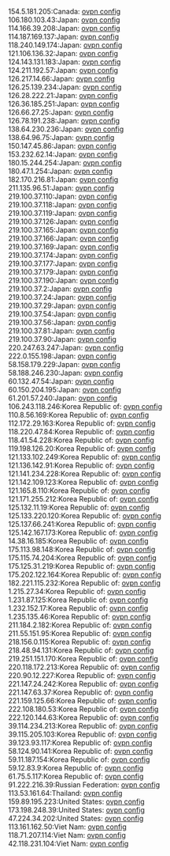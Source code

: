 154.5.181.205:Canada: [ovpn config](vpn/154_5_181_205.ovpn)  
106.180.103.43:Japan: [ovpn config](vpn/106_180_103_43.ovpn)  
114.166.39.208:Japan: [ovpn config](vpn/114_166_39_208.ovpn)  
114.187.169.137:Japan: [ovpn config](vpn/114_187_169_137.ovpn)  
118.240.149.174:Japan: [ovpn config](vpn/118_240_149_174.ovpn)  
121.106.136.32:Japan: [ovpn config](vpn/121_106_136_32.ovpn)  
124.143.131.183:Japan: [ovpn config](vpn/124_143_131_183.ovpn)  
124.211.192.57:Japan: [ovpn config](vpn/124_211_192_57.ovpn)  
126.217.14.66:Japan: [ovpn config](vpn/126_217_14_66.ovpn)  
126.25.139.234:Japan: [ovpn config](vpn/126_25_139_234.ovpn)  
126.28.222.21:Japan: [ovpn config](vpn/126_28_222_21.ovpn)  
126.36.185.251:Japan: [ovpn config](vpn/126_36_185_251.ovpn)  
126.66.27.25:Japan: [ovpn config](vpn/126_66_27_25.ovpn)  
126.78.191.238:Japan: [ovpn config](vpn/126_78_191_238.ovpn)  
138.64.230.236:Japan: [ovpn config](vpn/138_64_230_236.ovpn)  
138.64.96.75:Japan: [ovpn config](vpn/138_64_96_75.ovpn)  
150.147.45.86:Japan: [ovpn config](vpn/150_147_45_86.ovpn)  
153.232.62.14:Japan: [ovpn config](vpn/153_232_62_14.ovpn)  
180.15.244.254:Japan: [ovpn config](vpn/180_15_244_254.ovpn)  
180.47.1.254:Japan: [ovpn config](vpn/180_47_1_254.ovpn)  
182.170.216.81:Japan: [ovpn config](vpn/182_170_216_81.ovpn)  
211.135.96.51:Japan: [ovpn config](vpn/211_135_96_51.ovpn)  
219.100.37.110:Japan: [ovpn config](vpn/219_100_37_110.ovpn)  
219.100.37.118:Japan: [ovpn config](vpn/219_100_37_118.ovpn)  
219.100.37.119:Japan: [ovpn config](vpn/219_100_37_119.ovpn)  
219.100.37.126:Japan: [ovpn config](vpn/219_100_37_126.ovpn)  
219.100.37.165:Japan: [ovpn config](vpn/219_100_37_165.ovpn)  
219.100.37.166:Japan: [ovpn config](vpn/219_100_37_166.ovpn)  
219.100.37.169:Japan: [ovpn config](vpn/219_100_37_169.ovpn)  
219.100.37.174:Japan: [ovpn config](vpn/219_100_37_174.ovpn)  
219.100.37.177:Japan: [ovpn config](vpn/219_100_37_177.ovpn)  
219.100.37.179:Japan: [ovpn config](vpn/219_100_37_179.ovpn)  
219.100.37.190:Japan: [ovpn config](vpn/219_100_37_190.ovpn)  
219.100.37.2:Japan: [ovpn config](vpn/219_100_37_2.ovpn)  
219.100.37.24:Japan: [ovpn config](vpn/219_100_37_24.ovpn)  
219.100.37.29:Japan: [ovpn config](vpn/219_100_37_29.ovpn)  
219.100.37.54:Japan: [ovpn config](vpn/219_100_37_54.ovpn)  
219.100.37.56:Japan: [ovpn config](vpn/219_100_37_56.ovpn)  
219.100.37.81:Japan: [ovpn config](vpn/219_100_37_81.ovpn)  
219.100.37.90:Japan: [ovpn config](vpn/219_100_37_90.ovpn)  
220.247.63.247:Japan: [ovpn config](vpn/220_247_63_247.ovpn)  
222.0.155.198:Japan: [ovpn config](vpn/222_0_155_198.ovpn)  
58.158.179.229:Japan: [ovpn config](vpn/58_158_179_229.ovpn)  
58.188.246.230:Japan: [ovpn config](vpn/58_188_246_230.ovpn)  
60.132.47.54:Japan: [ovpn config](vpn/60_132_47_54.ovpn)  
60.150.204.195:Japan: [ovpn config](vpn/60_150_204_195.ovpn)  
61.201.57.240:Japan: [ovpn config](vpn/61_201_57_240.ovpn)  
106.243.118.246:Korea Republic of: [ovpn config](vpn/106_243_118_246.ovpn)  
110.8.56.169:Korea Republic of: [ovpn config](vpn/110_8_56_169.ovpn)  
112.172.29.163:Korea Republic of: [ovpn config](vpn/112_172_29_163.ovpn)  
118.220.47.84:Korea Republic of: [ovpn config](vpn/118_220_47_84.ovpn)  
118.41.54.228:Korea Republic of: [ovpn config](vpn/118_41_54_228.ovpn)  
119.198.126.20:Korea Republic of: [ovpn config](vpn/119_198_126_20.ovpn)  
121.133.102.249:Korea Republic of: [ovpn config](vpn/121_133_102_249.ovpn)  
121.136.142.91:Korea Republic of: [ovpn config](vpn/121_136_142_91.ovpn)  
121.141.234.228:Korea Republic of: [ovpn config](vpn/121_141_234_228.ovpn)  
121.142.109.123:Korea Republic of: [ovpn config](vpn/121_142_109_123.ovpn)  
121.165.8.110:Korea Republic of: [ovpn config](vpn/121_165_8_110.ovpn)  
121.171.255.212:Korea Republic of: [ovpn config](vpn/121_171_255_212.ovpn)  
125.132.11.19:Korea Republic of: [ovpn config](vpn/125_132_11_19.ovpn)  
125.133.220.120:Korea Republic of: [ovpn config](vpn/125_133_220_120.ovpn)  
125.137.66.241:Korea Republic of: [ovpn config](vpn/125_137_66_241.ovpn)  
125.142.167.173:Korea Republic of: [ovpn config](vpn/125_142_167_173.ovpn)  
14.38.16.185:Korea Republic of: [ovpn config](vpn/14_38_16_185.ovpn)  
175.113.98.148:Korea Republic of: [ovpn config](vpn/175_113_98_148.ovpn)  
175.115.74.204:Korea Republic of: [ovpn config](vpn/175_115_74_204.ovpn)  
175.125.31.219:Korea Republic of: [ovpn config](vpn/175_125_31_219.ovpn)  
175.202.122.164:Korea Republic of: [ovpn config](vpn/175_202_122_164.ovpn)  
182.221.115.232:Korea Republic of: [ovpn config](vpn/182_221_115_232.ovpn)  
1.215.27.34:Korea Republic of: [ovpn config](vpn/1_215_27_34.ovpn)  
1.231.87.125:Korea Republic of: [ovpn config](vpn/1_231_87_125.ovpn)  
1.232.152.17:Korea Republic of: [ovpn config](vpn/1_232_152_17.ovpn)  
1.235.135.46:Korea Republic of: [ovpn config](vpn/1_235_135_46.ovpn)  
211.184.2.182:Korea Republic of: [ovpn config](vpn/211_184_2_182.ovpn)  
211.55.151.95:Korea Republic of: [ovpn config](vpn/211_55_151_95.ovpn)  
218.156.0.115:Korea Republic of: [ovpn config](vpn/218_156_0_115.ovpn)  
218.48.94.131:Korea Republic of: [ovpn config](vpn/218_48_94_131.ovpn)  
219.251.151.170:Korea Republic of: [ovpn config](vpn/219_251_151_170.ovpn)  
220.118.172.213:Korea Republic of: [ovpn config](vpn/220_118_172_213.ovpn)  
220.90.12.227:Korea Republic of: [ovpn config](vpn/220_90_12_227.ovpn)  
221.147.24.242:Korea Republic of: [ovpn config](vpn/221_147_24_242.ovpn)  
221.147.63.37:Korea Republic of: [ovpn config](vpn/221_147_63_37.ovpn)  
221.159.125.66:Korea Republic of: [ovpn config](vpn/221_159_125_66.ovpn)  
222.108.180.53:Korea Republic of: [ovpn config](vpn/222_108_180_53.ovpn)  
222.120.144.63:Korea Republic of: [ovpn config](vpn/222_120_144_63.ovpn)  
39.114.234.213:Korea Republic of: [ovpn config](vpn/39_114_234_213.ovpn)  
39.115.205.103:Korea Republic of: [ovpn config](vpn/39_115_205_103.ovpn)  
39.123.93.117:Korea Republic of: [ovpn config](vpn/39_123_93_117.ovpn)  
58.124.90.141:Korea Republic of: [ovpn config](vpn/58_124_90_141.ovpn)  
59.11.187.154:Korea Republic of: [ovpn config](vpn/59_11_187_154.ovpn)  
59.12.83.9:Korea Republic of: [ovpn config](vpn/59_12_83_9.ovpn)  
61.75.5.117:Korea Republic of: [ovpn config](vpn/61_75_5_117.ovpn)  
91.222.216.39:Russian Federation: [ovpn config](vpn/91_222_216_39.ovpn)  
113.53.161.64:Thailand: [ovpn config](vpn/113_53_161_64.ovpn)  
159.89.195.223:United States: [ovpn config](vpn/159_89_195_223.ovpn)  
173.198.248.39:United States: [ovpn config](vpn/173_198_248_39.ovpn)  
47.224.34.202:United States: [ovpn config](vpn/47_224_34_202.ovpn)  
113.161.162.50:Viet Nam: [ovpn config](vpn/113_161_162_50.ovpn)  
118.71.207.114:Viet Nam: [ovpn config](vpn/118_71_207_114.ovpn)  
42.118.231.104:Viet Nam: [ovpn config](vpn/42_118_231_104.ovpn)  
